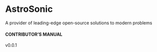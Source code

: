 # AstroSonic
A provider of leading-edge open-source solutions to modern problems

#### CONTRIBUTOR’S MANUAL

v0.0.1